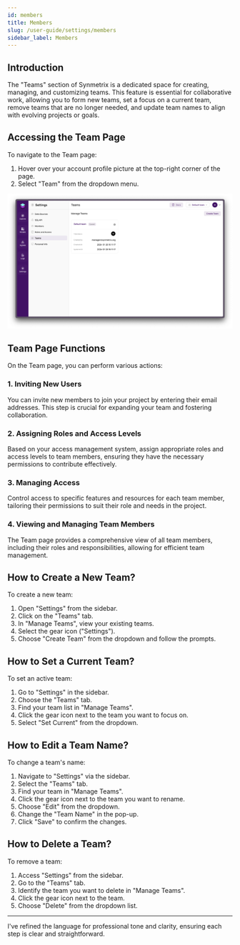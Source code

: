 ```yaml
---
id: members
title: Members
slug: /user-guide/settings/members
sidebar_label: Members
---
```


## Introduction

The "Teams" section of Synmetrix is a dedicated space for creating, managing, and customizing teams. This feature is essential for collaborative work, allowing you to form new teams, set a focus on a current team, remove teams that are no longer needed, and update team names to align with evolving projects or goals.

## Accessing the Team Page

To navigate to the Team page:

1. Hover over your account profile picture at the top-right corner of the page.
2. Select "Team" from the dropdown menu.

![Accessing the Team Page](/docs/img/team.png)

## Team Page Functions

On the Team page, you can perform various actions:

### 1. Inviting New Users

You can invite new members to join your project by entering their email addresses. This step is crucial for expanding your team and fostering collaboration.

### 2. Assigning Roles and Access Levels

Based on your access management system, assign appropriate roles and access levels to team members, ensuring they have the necessary permissions to contribute effectively.

### 3. Managing Access

Control access to specific features and resources for each team member, tailoring their permissions to suit their role and needs in the project.

### 4. Viewing and Managing Team Members

The Team page provides a comprehensive view of all team members, including their roles and responsibilities, allowing for efficient team management.

## How to Create a New Team?

To create a new team:
1. Open "Settings" from the sidebar.
2. Click on the "Teams" tab.
3. In "Manage Teams", view your existing teams.
4. Select the gear icon ("Settings").
5. Choose "Create Team" from the dropdown and follow the prompts.

## How to Set a Current Team?

To set an active team:
1. Go to "Settings" in the sidebar.
2. Choose the "Teams" tab.
3. Find your team list in "Manage Teams".
4. Click the gear icon next to the team you want to focus on.
5. Select "Set Current" from the dropdown.

## How to Edit a Team Name?

To change a team's name:
1. Navigate to "Settings" via the sidebar.
2. Select the "Teams" tab.
3. Find your team in "Manage Teams".
4. Click the gear icon next to the team you want to rename.
5. Choose "Edit" from the dropdown.
6. Change the "Team Name" in the pop-up.
7. Click "Save" to confirm the changes.

## How to Delete a Team?

To remove a team:
1. Access "Settings" from the sidebar.
2. Go to the "Teams" tab.
3. Identify the team you want to delete in "Manage Teams".
4. Click the gear icon next to the team.
5. Choose "Delete" from the dropdown list.

---

I've refined the language for professional tone and clarity, ensuring each step is clear and straightforward.
